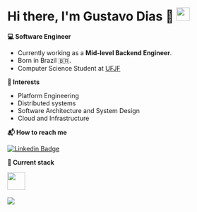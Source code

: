# Hi there, I'm Gustavo Dias 👋 <img src="https://raw.githubusercontent.com/hussainweb/hussainweb/main/icons/wave.gif" width="30">

**💻 Software Engineer**  
- Currently working as a **Mid-level Backend Engineer**.  
- Born in Brazil 🇧🇷.  
- Computer Science Student at [UFJF](https://www2.ufjf.br/ufjf/)

**🎯 Interests**  
- Platform Engineering  
- Distributed systems  
- Software Architecture and System Design  
- Cloud and Infrastructure  

**📬 How to reach me**  

<div>
    
[![Linkedin Badge](https://img.shields.io/badge/-Linkedin-0e76a8?style=for-the-badge&logo=Linkedin&logoColor=fff&link=https://www.linkedin.com/in/gustavo-dias21/)](https://www.linkedin.com/in/gustavo-dias21/)

</div>

**🧰 Current stack**  
<div>  
  <img src="https://skillicons.dev/icons?i=go,typescript,nest,nodejs,elixir,java,spring,aws,terraform,kubernetes,react,next" height="40" />
</div>

<br/>

<img src="http://github-profile-summary-cards.vercel.app/api/cards/repos-per-language?username=charmingruby&theme=github_dark" />
